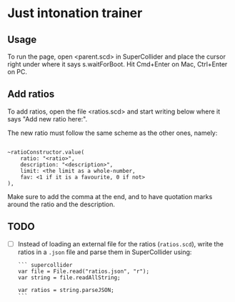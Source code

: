# Just intonation trainer

## Usage

To run the page, open <parent.scd> in SuperCollider and place the
cursor right under where it says s.waitForBoot. Hit Cmd+Enter on Mac,
Ctrl+Enter on PC.

## Add ratios

To add ratios, open the file <ratios.scd> and start writing below
where it says "Add new ratio here:".

The new ratio must follow the same scheme as the other ones, namely:

``` supercollider

~ratioConstructor.value(
	ratio: "<ratio>",
	description: "<description>",
	limit: <the limit as a whole-number,
	fav: <1 if it is a favourite, 0 if not>
),

```

Make sure to add the comma at the end, and to have quotation marks
around the ratio and the description.

## TODO

- [ ] Instead of loading an external file for the ratios (`ratios.scd`), write
      the ratios in a `.json` file and parse them in SuperCollider using:
	  
	  ``` supercollider
	  var file = File.read("ratios.json", "r");
	  var string = file.readAllString;
	  
	  var ratios = string.parseJSON;
	  ```
	  
